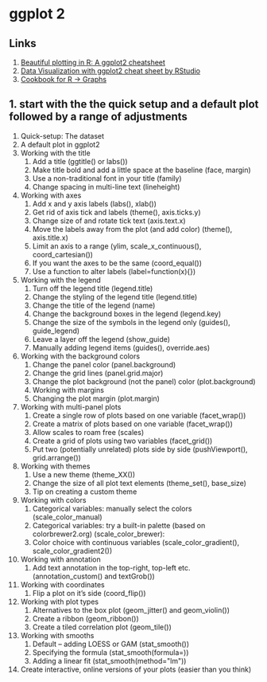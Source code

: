 # ggplot 2

## Links

1. [Beautiful plotting in R: A ggplot2 cheatsheet](http://zevross.com/blog/2014/08/04/beautiful-plotting-in-r-a-ggplot2-cheatsheet-3/)
2. [Data Visualization with ggplot2 cheat sheet by RStudio](https://www.rstudio.com/wp-content/uploads/2015/03/ggplot2-cheatsheet.pdf)
3. [Cookbook for R -> Graphs](http://www.cookbook-r.com/Graphs/#graphs-with-ggplot2)
## 1. start with the the quick setup and a default plot followed by a range of adjustments

1. Quick-setup: The dataset
2. A default plot in ggplot2
3. Working with the title
	1. Add a title (ggtitle() or labs())
	2. Make title bold and add a little space at the baseline (face, margin)
	3. Use a non-traditional font in your title (family)
	4. Change spacing in multi-line text (lineheight)
4. Working with axes
	1. Add x and y axis labels (labs(), xlab())
	2. Get rid of axis tick and labels (theme(), axis.ticks.y)
	3. Change size of and rotate tick text (axis.text.x)
	4. Move the labels away from the plot (and add color) (theme(), axis.title.x)
	5. Limit an axis to a range (ylim, scale_x_continuous(), coord_cartesian())
	6. If you want the axes to be the same (coord_equal())
	7. Use a function to alter labels (label=function(x){})
5. Working with the legend
	1. Turn off the legend title (legend.title)
	2. Change the styling of the legend title (legend.title)
	3. Change the title of the legend (name)
	4. Change the background boxes in the legend (legend.key)
	5. Change the size of the symbols in the legend only (guides(), guide_legend)
	6. Leave a layer off the legend (show_guide)
	7. Manually adding legend items (guides(), override.aes)
6. Working with the background colors
	1. Change the panel color (panel.background)
	2. Change the grid lines (panel.grid.major)
	3. Change the plot background (not the panel) color (plot.background)
	4. Working with margins
	5. Changing the plot margin (plot.margin)
7. Working with multi-panel plots
	1. Create a single row of plots based on one variable (facet_wrap())
	2. Create a matrix of plots based on one variable (facet_wrap())
	3. Allow scales to roam free (scales)
	4. Create a grid of plots using two variables (facet_grid())
	5. Put two (potentially unrelated) plots side by side (pushViewport(), grid.arrange())
8. Working with themes
	1. Use a new theme (theme_XX())
	2. Change the size of all plot text elements (theme_set(), base_size)
	3. Tip on creating a custom theme
9. Working with colors
	1. Categorical variables: manually select the colors (scale_color_manual)
	2. Categorical variables: try a built-in palette (based on colorbrewer2.org) (scale_color_brewer):
	3. Color choice with continuous variables (scale_color_gradient(), scale_color_gradient2())
10. Working with annotation
	1. Add text annotation in the top-right, top-left etc. (annotation_custom() and textGrob())
11. Working with coordinates
	1. Flip a plot on it’s side (coord_flip())
12. Working with plot types
	1. Alternatives to the box plot (geom_jitter() and geom_violin())
	2. Create a ribbon (geom_ribbon())
	3. Create a tiled correlation plot (geom_tile())
13. Working with smooths
	1. Default – adding LOESS or GAM (stat_smooth())
	2. Specifying the formula (stat_smooth(formula=))
	3. Adding a linear fit (stat_smooth(method="lm"))
14. Create interactive, online versions of your plots (easier than you think)